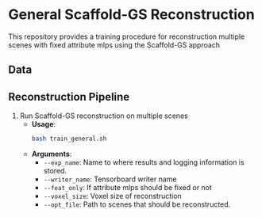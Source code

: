 
# General Scaffold-GS Reconstruction

This repository provides a training procedure for reconstruction multiple scenes with fixed attribute mlps using the Scaffold-GS approach 

## Data


## Reconstruction Pipeline
    
1. Run Scaffold-GS reconstruction on multiple scenes
   - **Usage**:
     ```bash
     bash train_general.sh
     ```
   - **Arguments**:
     - `--exp_name`: Name to where results and logging information is stored.
     - `--writer_name`: Tensorboard writer name
     - `--feat_only`: If attribute mlps should be fixed or not
     - `--voxel_size`: Voxel size of reconstruction
     - `--opt_file`: Path to scenes that should be reconstructed.


    